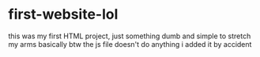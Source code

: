 # first-website-lol
this was my first HTML project, just something dumb and simple to stretch my arms basically
btw the js file doesn't do anything i added it by accident
